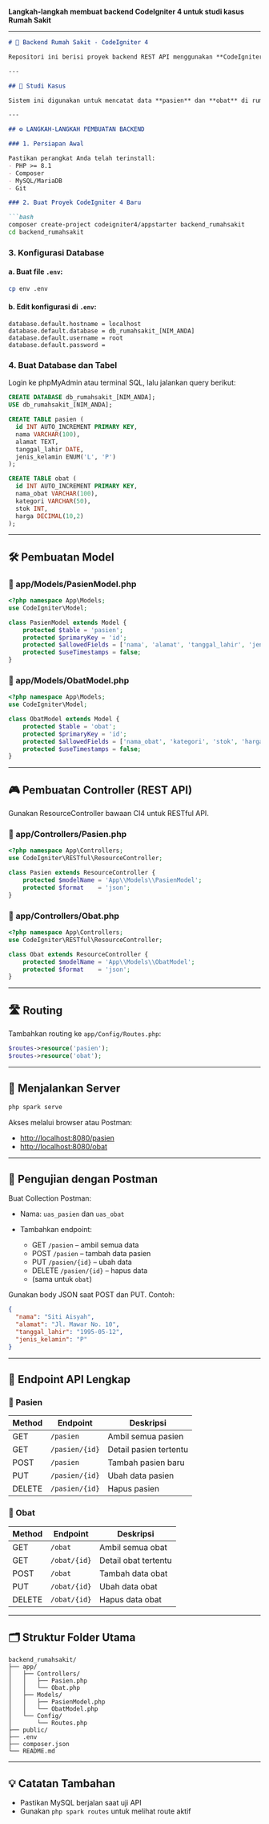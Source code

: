 **Langkah-langkah membuat backend CodeIgniter 4 untuk studi kasus Rumah Sakit**

---

````markdown
# 🏥 Backend Rumah Sakit - CodeIgniter 4

Repositori ini berisi proyek backend REST API menggunakan **CodeIgniter 4** untuk sistem informasi rumah sakit dengan dua entitas utama: `pasien` dan `obat`.

---

## 📌 Studi Kasus

Sistem ini digunakan untuk mencatat data **pasien** dan **obat** di rumah sakit. Backend menyediakan endpoint RESTful untuk melakukan CRUD (Create, Read, Update, Delete) terhadap kedua tabel tersebut.

---

## ⚙️ LANGKAH-LANGKAH PEMBUATAN BACKEND

### 1. Persiapan Awal

Pastikan perangkat Anda telah terinstall:
- PHP >= 8.1
- Composer
- MySQL/MariaDB
- Git

### 2. Buat Proyek CodeIgniter 4 Baru

```bash
composer create-project codeigniter4/appstarter backend_rumahsakit
cd backend_rumahsakit
````

### 3. Konfigurasi Database

#### a. Buat file `.env`:

```bash
cp env .env
```

#### b. Edit konfigurasi di `.env`:

```dotenv
database.default.hostname = localhost
database.default.database = db_rumahsakit_[NIM_ANDA]
database.default.username = root
database.default.password =
```

### 4. Buat Database dan Tabel

Login ke phpMyAdmin atau terminal SQL, lalu jalankan query berikut:

```sql
CREATE DATABASE db_rumahsakit_[NIM_ANDA];
USE db_rumahsakit_[NIM_ANDA];

CREATE TABLE pasien (
  id INT AUTO_INCREMENT PRIMARY KEY,
  nama VARCHAR(100),
  alamat TEXT,
  tanggal_lahir DATE,
  jenis_kelamin ENUM('L', 'P')
);

CREATE TABLE obat (
  id INT AUTO_INCREMENT PRIMARY KEY,
  nama_obat VARCHAR(100),
  kategori VARCHAR(50),
  stok INT,
  harga DECIMAL(10,2)
);
```

---

## 🛠️ Pembuatan Model

### 📁 app/Models/PasienModel.php

```php
<?php namespace App\Models;
use CodeIgniter\Model;

class PasienModel extends Model {
    protected $table = 'pasien';
    protected $primaryKey = 'id';
    protected $allowedFields = ['nama', 'alamat', 'tanggal_lahir', 'jenis_kelamin'];
    protected $useTimestamps = false;
}
```

### 📁 app/Models/ObatModel.php

```php
<?php namespace App\Models;
use CodeIgniter\Model;

class ObatModel extends Model {
    protected $table = 'obat';
    protected $primaryKey = 'id';
    protected $allowedFields = ['nama_obat', 'kategori', 'stok', 'harga'];
    protected $useTimestamps = false;
}
```

---

## 🎮 Pembuatan Controller (REST API)

Gunakan ResourceController bawaan CI4 untuk RESTful API.

### 📁 app/Controllers/Pasien.php

```php
<?php namespace App\Controllers;
use CodeIgniter\RESTful\ResourceController;

class Pasien extends ResourceController {
    protected $modelName = 'App\\Models\\PasienModel';
    protected $format    = 'json';
}
```

### 📁 app/Controllers/Obat.php

```php
<?php namespace App\Controllers;
use CodeIgniter\RESTful\ResourceController;

class Obat extends ResourceController {
    protected $modelName = 'App\\Models\\ObatModel';
    protected $format    = 'json';
}
```

---

## 🛣️ Routing

Tambahkan routing ke `app/Config/Routes.php`:

```php
$routes->resource('pasien');
$routes->resource('obat');
```

---

## 🚀 Menjalankan Server

```bash
php spark serve
```

Akses melalui browser atau Postman:

* [http://localhost:8080/pasien](http://localhost:8080/pasien)
* [http://localhost:8080/obat](http://localhost:8080/obat)

---

## 🧪 Pengujian dengan Postman

Buat Collection Postman:

* Nama: `uas_pasien` dan `uas_obat`
* Tambahkan endpoint:

  * GET `/pasien` – ambil semua data
  * POST `/pasien` – tambah data pasien
  * PUT `/pasien/{id}` – ubah data
  * DELETE `/pasien/{id}` – hapus data
  * (sama untuk `obat`)

Gunakan body JSON saat POST dan PUT. Contoh:

```json
{
  "nama": "Siti Aisyah",
  "alamat": "Jl. Mawar No. 10",
  "tanggal_lahir": "1995-05-12",
  "jenis_kelamin": "P"
}
```

---

## 📮 Endpoint API Lengkap

### 🔹 Pasien

| Method | Endpoint       | Deskripsi              |
| ------ | -------------- | ---------------------- |
| GET    | `/pasien`      | Ambil semua pasien     |
| GET    | `/pasien/{id}` | Detail pasien tertentu |
| POST   | `/pasien`      | Tambah pasien baru     |
| PUT    | `/pasien/{id}` | Ubah data pasien       |
| DELETE | `/pasien/{id}` | Hapus pasien           |

### 🔹 Obat

| Method | Endpoint     | Deskripsi            |
| ------ | ------------ | -------------------- |
| GET    | `/obat`      | Ambil semua obat     |
| GET    | `/obat/{id}` | Detail obat tertentu |
| POST   | `/obat`      | Tambah data obat     |
| PUT    | `/obat/{id}` | Ubah data obat       |
| DELETE | `/obat/{id}` | Hapus data obat      |

---

## 🗂️ Struktur Folder Utama

```
backend_rumahsakit/
├── app/
│   ├── Controllers/
│   │   ├── Pasien.php
│   │   └── Obat.php
│   ├── Models/
│   │   ├── PasienModel.php
│   │   └── ObatModel.php
│   └── Config/
│       └── Routes.php
├── public/
├── .env
├── composer.json
└── README.md
```

---

## 💡 Catatan Tambahan

* Pastikan MySQL berjalan saat uji API
* Gunakan `php spark routes` untuk melihat route aktif
